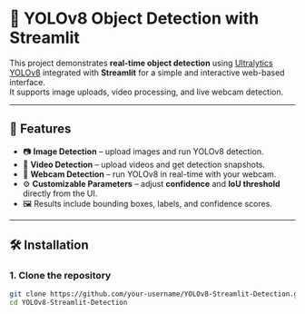 # 🤖 YOLOv8 Object Detection with Streamlit

This project demonstrates **real-time object detection** using [Ultralytics YOLOv8](https://github.com/ultralytics/ultralytics) integrated with **Streamlit** for a simple and interactive web-based interface.  
It supports image uploads, video processing, and live webcam detection.

---

## 🚀 Features
- 📷 **Image Detection** – upload images and run YOLOv8 detection.  
- 🎥 **Video Detection** – upload videos and get detection snapshots.  
- 📡 **Webcam Detection** – run YOLOv8 in real-time with your webcam.  
- ⚙️ **Customizable Parameters** – adjust **confidence** and **IoU threshold** directly from the UI.  
- 🖼️ Results include bounding boxes, labels, and confidence scores.  

---

## 🛠️ Installation

### 1. Clone the repository
```bash
git clone https://github.com/your-username/YOLOv8-Streamlit-Detection.git
cd YOLOv8-Streamlit-Detection
